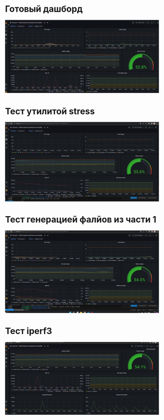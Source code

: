 # Готовый дашборд

![08](../../misc/images/dashboard.png)

# Тест утилитой stress 

![08_1](../../misc/images/dashboard2.png)

# Тест генерацией фалйов из части 1

![08_2](../../misc/images/dashboard3.png)

# Тест iperf3
![08_3](../../misc/images/dashboardiperf3.png)